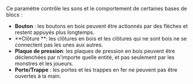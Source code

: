 Ce paramètre contrôle les sons et le comportement de certaines bases de blocs :

- **Bouton** : les boutons en bois peuvent être actionnés par des flèches et restent appuyés plus longtemps.
- \*\*Clôture \*\*: les clôtures en bois et les clôtures qui ne sont bois ne se connectent pas les unes aux autres.
- **Plaque de pression**: les plaques de pression en bois peuvent être déclenchées par n'importe quelle entité, et pas seulement par les monstres et les joueurs.
- **Porte/Trappe** : les portes et les trappes en fer ne peuvent pas être ouvertes à la main.